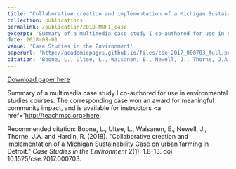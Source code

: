 ```yaml
---
title: "Collaborative creation and implementation of a Michigan Sustainability Case on urban farming in Detroit"
collection: publications
permalink: /publication/2018-MUFI_case
excerpt: 'Summary of a multimedia case study I co-authored for use in environmental studies courses.  The corresponding case won an award for meaningful community impact, and is available for instructors <a href='http://teachmsc.org>here</a>.'
date: 2018-08-01
venue: 'Case Studies in the Environment'
paperurl: 'http://academicpages.github.io/files/cse-2017_000703_full.pdf'
citation: 'Boone, L., Ultee, L., Waisanen, E., Newell, J., Thorne, J.A. and Hardin, R. (2018). &quot;Collaborative creation and implementation of a Michigan Sustainability Case on urban farming in Detroit.&quot; <i>Case Studies in the Environment</i> 2(1): 1.8-13. doi: 10.1525/cse.2017.000703 '
---
```


<a href='http://academicpages.github.io/files/cse-2017_000703_full.pdf'>Download paper here</a>

Summary of a multimedia case study I co-authored for use in environmental studies courses.  The corresponding case won an award for meaningful community impact, and is available for instructors <a href='http://teachmsc.org>here</a>.

Recommended citation: Boone, L., Ultee, L., Waisanen, E., Newell, J., Thorne, J.A. and Hardin, R. (2018). "Collaborative creation and implementation of a Michigan Sustainability Case on urban farming in Detroit." <i>Case Studies in the Environment</i> 2(1): 1.8-13. doi: 10.1525/cse.2017.000703. 